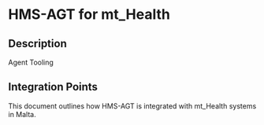 # HMS-AGT for mt_Health

## Description

Agent Tooling

## Integration Points

This document outlines how HMS-AGT is integrated with mt_Health systems in Malta.
